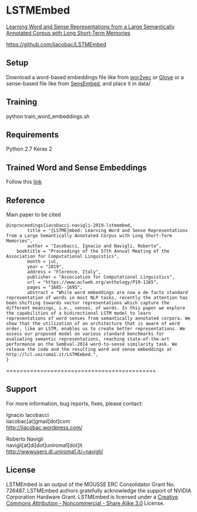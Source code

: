 # LSTMEmbed
[Learning Word and Sense Representations from a Large Semantically Annotated Corpus with Long Short-Term Memories](https://www.aclweb.org/anthology/P19-1165)

https://github.com/iiacobac/LSTMEmbed

## Setup

Download a word-based embeddings file like from [wor2vec](https://code.google.com/archive/p/word2vec/) or [Glove](https://nlp.stanford.edu/projects/glove/) or a sense-based file like from [SensEmbed](https://iiacobac.wixsite.com/sensembed), and place it in data/


## Training

python train_word_embeddings.sh

## Requirements

   Python 2.7
   Keras 2
   
## Trained Word and Sense Embeddings

Follow this [link](https://drive.google.com/open?id=1vjhWpR-VIxNj_9ED_bH6LtwxDs2CY8XG)

## Reference

Main paper to be cited

	@inproceedings{iacobacci-navigli-2019-lstmembed,
    		title = "{LSTME}mbed: Learning Word and Sense Representations from a Large Semantically Annotated Corpus with Long Short-Term Memories",
    		author = "Iacobacci, Ignacio and Navigli, Roberto",
		booktitle = "Proceedings of the 57th Annual Meeting of the Association for Computational Linguistics",
    		month = jul,
    		year = "2019",
    		address = "Florence, Italy",
    		publisher = "Association for Computational Linguistics",
    		url = "https://www.aclweb.org/anthology/P19-1165",
    		pages = "1685--1695",
    		abstract = "While word embeddings are now a de facto standard representation of words in most NLP tasks, recently the attention has been shifting towards vector representations which capture the different meanings, i.e., senses, of words. In this paper we explore the capabilities of a bidirectional LSTM model to learn representations of word senses from semantically annotated corpora. We show that the utilization of an architecture that is aware of word order, like an LSTM, enables us to create better representations. We assess our proposed model on various standard benchmarks for evaluating semantic representations, reaching state-of-the-art performance on the SemEval-2014 word-to-sense similarity task. We release the code and the resulting word and sense embeddings at http://lcl.uniroma1.it/LSTMEmbed.",
	}

============================================

## Support

For more information, bug reports, fixes, please contact:  

Ignacio Iacobacci   
iiacobac[at]gmail[dot]com  
http://iiacobac.wordpress.com/  

Roberto Navigli   
navigli[at]di[dot]uniroma1[dot]it   
http://wwwusers.di.uniroma1.it/~navigli/

## License

LSTMEmbed is an output of the MOUSSE ERC Consolidator Grant  No. 726487.
LSTMEmbed authors gratefully acknowledge the support of NVIDIA Corporation Hardware Grant.
LSTMEmbed is licensed under a [Creative Commons Attribution - Noncommercial - Share Alike 3.0](http://creativecommons.org/licenses/by-nc-sa/3.0/) License.
